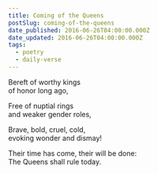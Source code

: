 ```yaml
---
title: Coming of the Queens
postSlug: coming-of-the-queens
date_published: 2016-06-26T04:00:00.000Z
date_updated: 2016-06-26T04:00:00.000Z
tags:
  - poetry
  - daily-verse
---
```


Bereft of worthy kings  
of honor long ago,

Free of nuptial rings  
and weaker gender roles,

Brave, bold, cruel, cold,  
evoking wonder and dismay!

Their time has come, their will be done:  
The Queens shall rule today.
